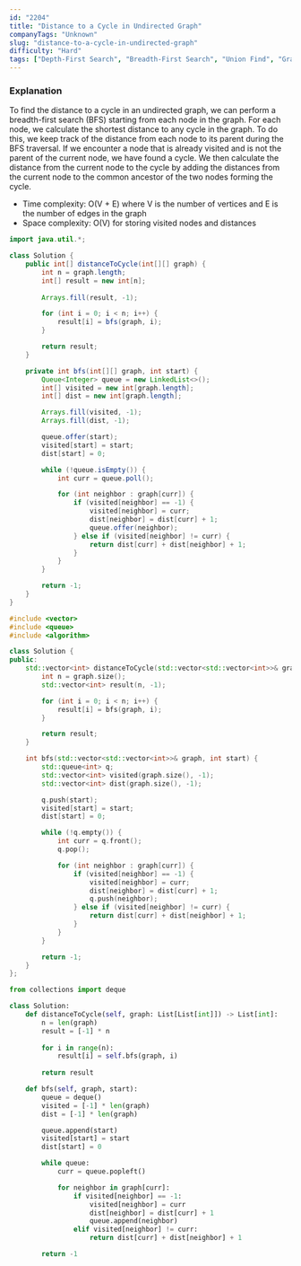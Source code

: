 ```yaml
---
id: "2204"
title: "Distance to a Cycle in Undirected Graph"
companyTags: "Unknown"
slug: "distance-to-a-cycle-in-undirected-graph"
difficulty: "Hard"
tags: ["Depth-First Search", "Breadth-First Search", "Union Find", "Graph"]
---
```


### Explanation

To find the distance to a cycle in an undirected graph, we can perform a breadth-first search (BFS) starting from each node in the graph. For each node, we calculate the shortest distance to any cycle in the graph. To do this, we keep track of the distance from each node to its parent during the BFS traversal. If we encounter a node that is already visited and is not the parent of the current node, we have found a cycle. We then calculate the distance from the current node to the cycle by adding the distances from the current node to the common ancestor of the two nodes forming the cycle.

- Time complexity: O(V + E) where V is the number of vertices and E is the number of edges in the graph
- Space complexity: O(V) for storing visited nodes and distances
```java
import java.util.*;

class Solution {
    public int[] distanceToCycle(int[][] graph) {
        int n = graph.length;
        int[] result = new int[n];
        
        Arrays.fill(result, -1);

        for (int i = 0; i < n; i++) {
            result[i] = bfs(graph, i);
        }

        return result;
    }

    private int bfs(int[][] graph, int start) {
        Queue<Integer> queue = new LinkedList<>();
        int[] visited = new int[graph.length];
        int[] dist = new int[graph.length];

        Arrays.fill(visited, -1);
        Arrays.fill(dist, -1);

        queue.offer(start);
        visited[start] = start;
        dist[start] = 0;

        while (!queue.isEmpty()) {
            int curr = queue.poll();

            for (int neighbor : graph[curr]) {
                if (visited[neighbor] == -1) {
                    visited[neighbor] = curr;
                    dist[neighbor] = dist[curr] + 1;
                    queue.offer(neighbor);
                } else if (visited[neighbor] != curr) {
                    return dist[curr] + dist[neighbor] + 1;
                }
            }
        }

        return -1;
    }
}
```

```cpp
#include <vector>
#include <queue>
#include <algorithm>

class Solution {
public:
    std::vector<int> distanceToCycle(std::vector<std::vector<int>>& graph) {
        int n = graph.size();
        std::vector<int> result(n, -1);

        for (int i = 0; i < n; i++) {
            result[i] = bfs(graph, i);
        }

        return result;
    }

    int bfs(std::vector<std::vector<int>>& graph, int start) {
        std::queue<int> q;
        std::vector<int> visited(graph.size(), -1);
        std::vector<int> dist(graph.size(), -1);

        q.push(start);
        visited[start] = start;
        dist[start] = 0;

        while (!q.empty()) {
            int curr = q.front();
            q.pop();

            for (int neighbor : graph[curr]) {
                if (visited[neighbor] == -1) {
                    visited[neighbor] = curr;
                    dist[neighbor] = dist[curr] + 1;
                    q.push(neighbor);
                } else if (visited[neighbor] != curr) {
                    return dist[curr] + dist[neighbor] + 1;
                }
            }
        }

        return -1;
    }
};
```

```python
from collections import deque

class Solution:
    def distanceToCycle(self, graph: List[List[int]]) -> List[int]:
        n = len(graph)
        result = [-1] * n
        
        for i in range(n):
            result[i] = self.bfs(graph, i)
        
        return result

    def bfs(self, graph, start):
        queue = deque()
        visited = [-1] * len(graph)
        dist = [-1] * len(graph)

        queue.append(start)
        visited[start] = start
        dist[start] = 0

        while queue:
            curr = queue.popleft()

            for neighbor in graph[curr]:
                if visited[neighbor] == -1:
                    visited[neighbor] = curr
                    dist[neighbor] = dist[curr] + 1
                    queue.append(neighbor)
                elif visited[neighbor] != curr:
                    return dist[curr] + dist[neighbor] + 1

        return -1
```